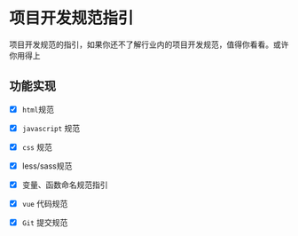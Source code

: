 # 项目开发规范指引

项目开发规范的指引，如果你还不了解行业内的项目开发规范，值得你看看。或许你用得上

## 功能实现

- [x] `html`规范

- [x] `javascript` 规范 

- [x] `css` 规范 

- [x] less/sass规范

- [x] 变量、函数命名规范指引

- [x] `vue` 代码规范

- [x] `Git` 提交规范
